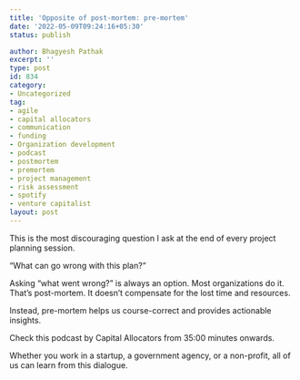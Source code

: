 ```yaml
---
title: 'Opposite of post-mortem: pre-mortem'
date: '2022-05-09T09:24:16+05:30'
status: publish

author: Bhagyesh Pathak
excerpt: ''
type: post
id: 834
category:
- Uncategorized
tag:
- agile
- capital allocators
- communication
- funding
- Organization development
- podcast
- postmortem
- premortem
- project management
- risk assessment
- spotify
- venture capitalist
layout: post
---
```


This is the most discouraging question I ask at the end of every project planning session.

“What can go wrong with this plan?”

Asking “what went wrong?” is always an option. Most organizations do it. That’s post-mortem. It doesn’t compensate for the lost time and resources.

Instead, pre-mortem helps us course-correct and provides actionable insights.

Check this podcast by Capital Allocators from 35:00 minutes onwards.

Whether you work in a startup, a government agency, or a non-profit, all of us can learn from this dialogue.